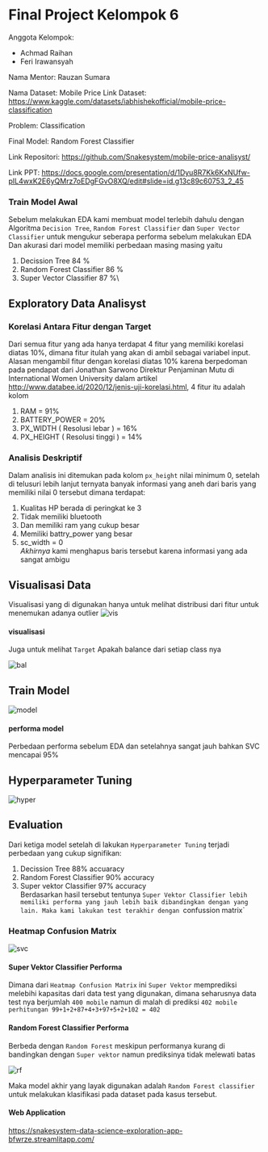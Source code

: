 # Final Project Kelompok 6
Anggota Kelompok:
-  Achmad Raihan 
-  Feri Irawansyah  

Nama Mentor:  Rauzan Sumara  

Nama Dataset: Mobile Price
Link Dataset: https://www.kaggle.com/datasets/iabhishekofficial/mobile-price-classification

Problem: Classification

Final Model: Random Forest Classifier

Link Repositori: https://github.com/Snakesystem/mobile-price-analisyst/

Link PPT: https://docs.google.com/presentation/d/1Dyu8R7Kk6KxNUfw-pIL4wxK2E6yQMrz7oEDgFGvO8XQ/edit#slide=id.g13c89c60753_2_45

### Train Model Awal
Sebelum melakukan EDA kami membuat model terlebih dahulu dengan Algoritma `Decision Tree`, `Random Forest Classifier` dan `Super Vector Classifier` untuk mengukur seberapa performa sebelum melakukan EDA\
Dan akurasi dari model memiliki perbedaan masing masing yaitu
1. Decission Tree  84 %
2. Random Forest Classifier 86 %
3. Super Vector Classifier 87 %\

## Exploratory Data Analisyst
### Korelasi Antara Fitur dengan Target
Dari semua fitur yang ada hanya terdapat 4 fitur yang memiliki korelasi diatas 10%, dimana fitur itulah yang akan di ambil sebagai variabel input. Alasan mengambil fitur dengan korelasi diatas 10% karena berpedoman pada pendapat dari Jonathan Sarwono Direktur Penjaminan Mutu di International Women University dalam artikel
http://www.databee.id/2020/12/jenis-uji-korelasi.html, 4 fitur itu adalah kolom
1. RAM = 91%
2. BATTERY_POWER = 20%
3. PX_WIDTH ( Resolusi lebar ) = 16%
4. PX_HEIGHT ( Resolusi tinggi ) = 14%

### Analisis Deskriptif
Dalam analisis ini ditemukan pada kolom `px_height` nilai minimum 0, setelah di telusuri lebih lanjut ternyata banyak informasi yang aneh dari baris yang memiliki nilai 0 tersebut dimana terdapat:
1. Kualitas HP berada di peringkat ke 3
2. Tidak memiliki bluetooth
3. Dan memiliki ram yang cukup besar
4. Memiliki battry_power yang besar
5. sc_width = 0\
*Akhirnya* kami menghapus baris tersebut karena informasi yang ada sangat ambigu

## Visualisasi Data
Visualisasi yang di digunakan hanya untuk melihat distribusi dari fitur untuk menemukan adanya outlier
![vis](https://user-images.githubusercontent.com/90812378/178136303-83d8771c-ea81-402f-bc60-142d4b933a3e.png)
#### visualisasi
Juga untuk melihat `Target` Apakah balance dari setiap class nya

![bal](https://user-images.githubusercontent.com/90812378/178136436-dbd17a6e-1e73-4cb4-96ab-699cbef436a3.png)

## Train Model 
![model](https://user-images.githubusercontent.com/90812378/178136466-e58d3586-f4cf-4ef3-a98e-7eb55ab8540a.png)
#### performa model
Perbedaan performa sebelum EDA dan setelahnya sangat jauh bahkan SVC mencapai 95%

## Hyperparameter Tuning
![hyper](https://user-images.githubusercontent.com/90812378/178136543-272aa6d6-fbae-4172-bec6-5a9ed7232e7c.png)

## Evaluation
Dari ketiga model setelah di lakukan `Hyperparameter Tuning` terjadi perbedaan yang cukup signifikan:
1. Decission Tree 88% accuaracy
2. Random Forest Classifier 90% accuracy
3. Super vektor Classifier 97% accuracy\
Berdasarkan hasil tersebut tentunya `Super Vektor Classifier lebih memiliki performa yang jauh lebih baik dibandingkan dengan yang lain. Maka kami lakukan test terakhir dengan `confussion matrix`
### Heatmap Confusion Matrix
![svc](https://user-images.githubusercontent.com/90812378/178136712-5885537b-5ff7-436f-80e1-03545b5a0c82.png)
#### Super Vektor Classifier Performa
Dimana dari `Heatmap Confusion Matrix` ini `Super Vektor` memprediksi melebihi kapasitas dari data test yang digunakan, dimana seharusnya data test nya berjumlah `400 mobile` namun di malah di prediksi `402 mobile` `perhitungan 99+1+2+87+4+3+97+5+2+102 = 402`
#### Random Forest Classifier Performa
Berbeda dengan `Random Forest` meskipun performanya kurang di bandingkan dengan `Super vektor` namun prediksinya tidak melewati batas

![rf](https://user-images.githubusercontent.com/90812378/178136898-622a4df2-97fe-477c-b5ac-342abca68bd6.png)


Maka model akhir yang layak digunakan adalah `Random Forest classifier` untuk melakukan klasifikasi pada dataset pada kasus tersebut.

#### Web Application
https://snakesystem-data-science-exploration-app-bfwrze.streamlitapp.com/




